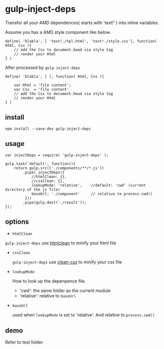 # gulp-inject-deps

Transfor all your AMD dependences( starts with 'text!' ) into inline variables.

Assume you has a AMD style component like below. 
```
define( 'blabla', [ 'text!./tpl.html', 'text!./style.css'], function( Html, Css ){
    // add the Css to document.head via style tag
    // render your Html
} )
```
After processed by `gulp-inject-deps`
```
define( 'blabla', [ ], function( Html, Css ){

    var Html = 'file content';
    var Css  = 'file content'
    // add the Css to document.head via style tag
    // render your Html
} )
```

## install

```
npm install --save-dev gulp-inject-deps
```
## usage
```
var injectDeps = require( 'gulp-inject-deps' );

gulp.task('default', function(){
	return gulp.src(['./components/**/*.js'])
		.pipe( injectDeps({
            //htmlClean: {},
            //cssClean: {},
            lookupMode: 'relative',    //default: 'cwd' (current directory of the js file)
            baseUrl: './component'     // relative to process.cwd()
         }))
		.pipe(gulp.dest('./result'));
});

```
## options
* `htmlClean`

 `gulp-inject-deps` use [htmlclean](https://github.com/anseki/htmlclean) to minify your html file

* `cssClean`

  `gulp-inject-deps` use [clean-css](https://github.com/jakubpawlowicz/clean-css) to minify your css file
  
* `lookupMode`

  How to look up the depenpence file.

   * 'cwd': the same folder as the current module
   * 'relative': relative to `baseUrl`

* `baseUrl`

  used when  `lookupMode` is set to 'relative'. And relative to `process.cwd()`
  

## demo

  Refer to test folder

